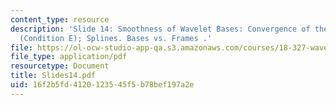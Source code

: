 ```yaml
---
content_type: resource
description: 'Slide 14: Smoothness of Wavelet Bases: Convergence of the Cascade Algorithm
  (Condition E); Splines. Bases vs. Frames .'
file: https://ol-ocw-studio-app-qa.s3.amazonaws.com/courses/18-327-wavelets-filter-banks-and-applications-spring-2003/16f2b5fd4120123545f5b78bef197a2e_Slides14.pdf
file_type: application/pdf
resourcetype: Document
title: Slides14.pdf
uid: 16f2b5fd-4120-1235-45f5-b78bef197a2e
---
```

